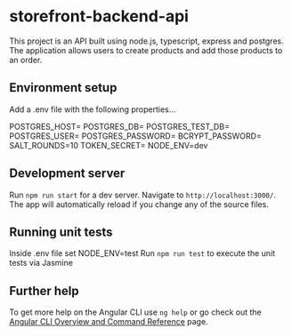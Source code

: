 # storefront-backend-api
This project is an API built using node.js, typescript, express and postgres. The application allows users to create products and add those products to an order.

## Environment setup

Add a .env file with the following properties...

POSTGRES_HOST=
POSTGRES_DB=
POSTGRES_TEST_DB=
POSTGRES_USER=
POSTGRES_PASSWORD=
BCRYPT_PASSWORD=
SALT_ROUNDS=10
TOKEN_SECRET=
NODE_ENV=dev

## Development server

Run `npm run start` for a dev server. Navigate to `http://localhost:3000/`. The app will automatically reload if you change any of the source files.

## Running unit tests
Inside .env file set NODE_ENV=test
Run `npm run test` to execute the unit tests via Jasmine

## Further help

To get more help on the Angular CLI use `ng help` or go check out the [Angular CLI Overview and Command Reference](https://angular.io/cli) page.
